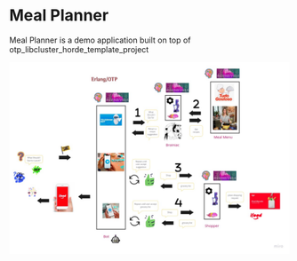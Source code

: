 # Meal Planner

Meal Planner is a demo application built on top of otp_libcluster_horde_template_project


![Meal Planner](https://raw.githubusercontent.com/pahagon/otp-labs/meal-planner/meal_planner/doc/meal_planner.jpg)


